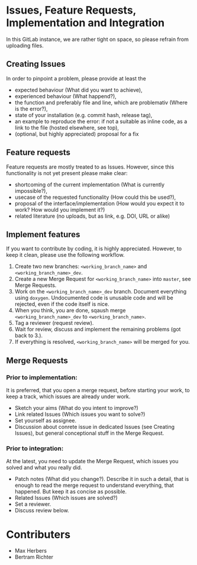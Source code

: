 # Issues, Feature Requests, Implementation and Integration
In this GitLab instance, we are rather tight on space, so please refrain from uploading files.

## Creating Issues
In order to pinpoint a problem, please provide at least the 
- expected behaviour (What did you want to achieve),
- experienced behaviour (What happend?),
- the function and preferably file and line, which are problemativ (Where is the error?),
- state of your installation (e.g. commit hash, release tag),
- an example to reproduce the error: if not a suitable as inline code, as a link to the file (hosted elsewhere, see top), 
- (optional, but highly appreciated) proposal for a fix

## Feature requests
Feature requests are mostly treated to as Issues. However, since this functionality is not yet present please make clear:
- shortcoming of the current implementation (What is currently impossible?),
- usecase of the requested functionality (How could this be used?),
- proposal of the interface/implementation (How would you expect it to work? How would you implement it?)
- related literature (no uploads, but as link, e.g. DOI, URL or alike)

## Implement features
If you want to contribute by coding, it is highly appreciated. However, to keep it clean, please use the following workflow.
1. Create two new branches: `<working_branch_name>` and `<working_branch_name>_dev`.
2. Create a new Merge Request for `<working_branch_name>` into `master`, see Merge Requests.
3. Work on the `<working_branch_name>_dev` branch. Document everything using `doxygen`. Undocumented code is unusable code and will be rejected, even if the code itself is nice.
4. When you think, you are done, sqaush merge `<working_branch_name>_dev` to `<working_branch_name>`.
5. Tag a reviewer (request review).
6. Wait for review, discuss and implement the remaining problems (got back to 3.).
7. If everything is resolved, `<working_branch_name>` will be merged for you.

## Merge Requests
### Prior to implementation:
It is preferred, that you open a merge request, before starting your work, to keep a track, which issues are already under work.
- Sketch your aims (What do you intent to improve?)
- Link related Issues (Which issues you want to solve?)
- Set yourself as assignee.
- Discussion about conrete issue in dedicated Issues (see Creating Issues), but general conceptional stuff in the Merge Request.

### Prior to integration:
At the latest, you need to update the Merge Request, which issues you solved and what you really did.
- Patch notes (What did you change?). Describe it in such a detail, that is enough to read the merge request to understand everything, that happened.
  But keep it as concise as possible. 
- Related Issues (Which issues are solved?)
- Set a reviewer.
- Discuss review below.

# Contributers
- Max Herbers
- Bertram Richter
